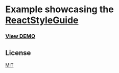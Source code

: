 # Example showcasing the [ReactStyleGuide](https://github.com/webysr/react-style-guide)

### [View DEMO](http://react-style-guide-example.meteor.com/)

## License

[MIT](../master/LICENSE)
